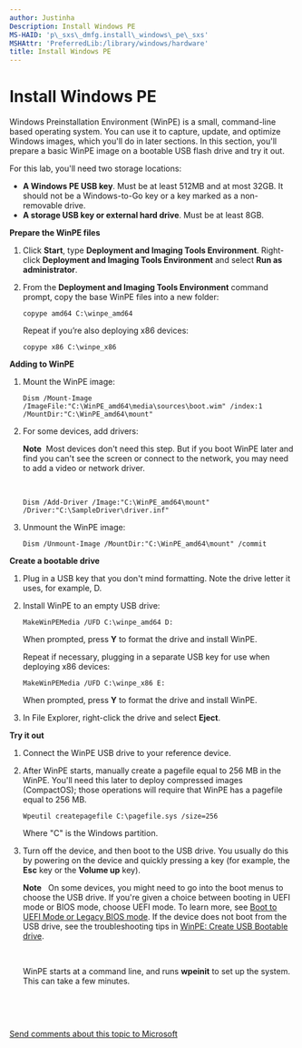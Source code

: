 ```yaml
---
author: Justinha
Description: Install Windows PE
MS-HAID: 'p\_sxs\_dmfg.install\_windows\_pe\_sxs'
MSHAttr: 'PreferredLib:/library/windows/hardware'
title: Install Windows PE
---
```


# Install Windows PE


Windows Preinstallation Environment (WinPE) is a small, command-line based operating system. You can use it to capture, update, and optimize Windows images, which you'll do in later sections. In this section, you'll prepare a basic WinPE image on a bootable USB flash drive and try it out.

For this lab, you'll need two storage locations:

-   **A Windows PE USB key**. Must be at least 512MB and at most 32GB. It should not be a Windows-to-Go key or a key marked as a non-removable drive.
-   **A storage USB key or external hard drive**. Must be at least 8GB.

**Prepare the WinPE files**

1.  Click **Start**, type **Deployment and Imaging Tools Environment**. Right-click **Deployment and Imaging Tools Environment** and select **Run as administrator**.
2.  From the **Deployment and Imaging Tools Environment** command prompt, copy the base WinPE files into a new folder:

    ``` syntax
    copype amd64 C:\winpe_amd64
    ```

    Repeat if you’re also deploying x86 devices:

    ``` syntax
    copype x86 C:\winpe_x86
    ```

**Adding to WinPE**

1.  Mount the WinPE image:

    ``` syntax
    Dism /Mount-Image /ImageFile:"C:\WinPE_amd64\media\sources\boot.wim" /index:1 /MountDir:"C:\WinPE_amd64\mount"
    ```

2.  For some devices, add drivers:

    **Note**  Most devices don't need this step. But if you boot WinPE later and find you can't see the screen or connect to the network, you may need to add a video or network driver.

     

    ``` syntax
    Dism /Add-Driver /Image:"C:\WinPE_amd64\mount" /Driver:"C:\SampleDriver\driver.inf"
    ```

3.  Unmount the WinPE image:

    ``` syntax
    Dism /Unmount-Image /MountDir:"C:\WinPE_amd64\mount" /commit
    ```

**Create a bootable drive**

1.  Plug in a USB key that you don't mind formatting. Note the drive letter it uses, for example, D.
2.  Install WinPE to an empty USB drive:

    ``` syntax
    MakeWinPEMedia /UFD C:\winpe_amd64 D:
    ```

    When prompted, press **Y** to format the drive and install WinPE.

    Repeat if necessary, plugging in a separate USB key for use when deploying x86 devices:

    ``` syntax
    MakeWinPEMedia /UFD C:\winpe_x86 E:
    ```

    When prompted, press **Y** to format the drive and install WinPE.

3.  In File Explorer, right-click the drive and select **Eject**.

**Try it out**

1.  Connect the WinPE USB drive to your reference device.
2.  After WinPE starts, manually create a pagefile equal to 256 MB in the WinPE. You'll need this later to deploy compressed images (CompactOS); those operations will require that WinPE has a pagefile equal to 256 MB.

    ``` syntax
    Wpeutil createpagefile C:\pagefile.sys /size=256
    ```

    Where "C" is the Windows partition.

3.  Turn off the device, and then boot to the USB drive. You usually do this by powering on the device and quickly pressing a key (for example, the **Esc** key or the **Volume up** key).

    **Note**   On some devices, you might need to go into the boot menus to choose the USB drive. If you're given a choice between booting in UEFI mode or BIOS mode, choose UEFI mode. To learn more, see [Boot to UEFI Mode or Legacy BIOS mode](http://go.microsoft.com/fwlink/?LinkId=526943).
    If the device does not boot from the USB drive, see the troubleshooting tips in [WinPE: Create USB Bootable drive](http://go.microsoft.com/fwlink/?LinkId=526944).

     

    WinPE starts at a command line, and runs **wpeinit** to set up the system. This can take a few minutes.

 

 

[Send comments about this topic to Microsoft](mailto:wsddocfb@microsoft.com?subject=Documentation%20feedback%20%5Bp_sxs_dmfg\p_sxs_dmfg%5D:%20Install%20Windows%20PE%20%20RELEASE:%20%284/11/2016%29&body=%0A%0APRIVACY%20STATEMENT%0A%0AWe%20use%20your%20feedback%20to%20improve%20the%20documentation.%20We%20don't%20use%20your%20email%20address%20for%20any%20other%20purpose,%20and%20we'll%20remove%20your%20email%20address%20from%20our%20system%20after%20the%20issue%20that%20you're%20reporting%20is%20fixed.%20While%20we're%20working%20to%20fix%20this%20issue,%20we%20might%20send%20you%20an%20email%20message%20to%20ask%20for%20more%20info.%20Later,%20we%20might%20also%20send%20you%20an%20email%20message%20to%20let%20you%20know%20that%20we've%20addressed%20your%20feedback.%0A%0AFor%20more%20info%20about%20Microsoft's%20privacy%20policy,%20see%20http://privacy.microsoft.com/default.aspx. "Send comments about this topic to Microsoft")



